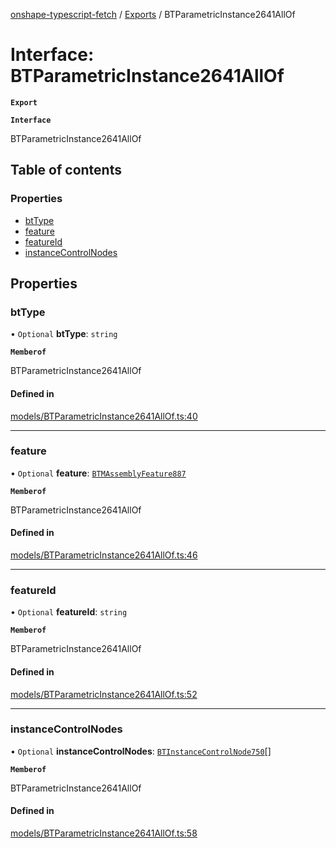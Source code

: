 [onshape-typescript-fetch](../README.md) / [Exports](../modules.md) / BTParametricInstance2641AllOf

# Interface: BTParametricInstance2641AllOf

**`Export`**

**`Interface`**

BTParametricInstance2641AllOf

## Table of contents

### Properties

- [btType](BTParametricInstance2641AllOf.md#bttype)
- [feature](BTParametricInstance2641AllOf.md#feature)
- [featureId](BTParametricInstance2641AllOf.md#featureid)
- [instanceControlNodes](BTParametricInstance2641AllOf.md#instancecontrolnodes)

## Properties

### btType

• `Optional` **btType**: `string`

**`Memberof`**

BTParametricInstance2641AllOf

#### Defined in

[models/BTParametricInstance2641AllOf.ts:40](https://github.com/toebes/onshape-typescript-fetch/blob/3e11ae1/models/BTParametricInstance2641AllOf.ts#L40)

___

### feature

• `Optional` **feature**: [`BTMAssemblyFeature887`](BTMAssemblyFeature887.md)

**`Memberof`**

BTParametricInstance2641AllOf

#### Defined in

[models/BTParametricInstance2641AllOf.ts:46](https://github.com/toebes/onshape-typescript-fetch/blob/3e11ae1/models/BTParametricInstance2641AllOf.ts#L46)

___

### featureId

• `Optional` **featureId**: `string`

**`Memberof`**

BTParametricInstance2641AllOf

#### Defined in

[models/BTParametricInstance2641AllOf.ts:52](https://github.com/toebes/onshape-typescript-fetch/blob/3e11ae1/models/BTParametricInstance2641AllOf.ts#L52)

___

### instanceControlNodes

• `Optional` **instanceControlNodes**: [`BTInstanceControlNode750`](BTInstanceControlNode750.md)[]

**`Memberof`**

BTParametricInstance2641AllOf

#### Defined in

[models/BTParametricInstance2641AllOf.ts:58](https://github.com/toebes/onshape-typescript-fetch/blob/3e11ae1/models/BTParametricInstance2641AllOf.ts#L58)
